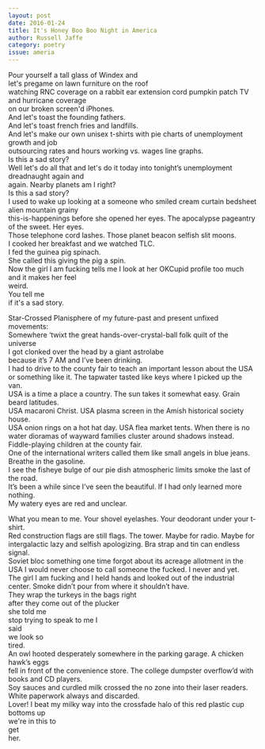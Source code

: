 ```yaml
---
layout: post 
date: 2016-01-24
title: It's Honey Boo Boo Night in America
author: Russell Jaffe
category: poetry
issue: ameria
---
```

Pour yourself a tall glass of Windex and  
let's pregame on lawn furniture on the roof  
watching RNC coverage on a rabbit ear extension cord pumpkin patch TV and hurricane coverage  
on our broken screen'd iPhones.  
And let's toast the founding fathers.  
And let's toast french fries and landfills.  
And let's make our own unisex t-shirts with pie charts of unemployment growth and job  
outsourcing rates and hours working vs. wages line graphs.  
Is this a sad story?  
Well let's do all that and let's do it today into tonight’s unemployment dreadnaught again and  
again. Nearby planets am I right?  
Is this a sad story?  
I used to wake up looking at a someone who smiled cream curtain bedsheet alien mountain grainy  
this-is-happenings before she opened her eyes. The apocalypse pageantry of the sweet. Her eyes.  
Those telephone cord lashes. Those planet beacon selfish slit moons.  
I cooked her breakfast and we watched TLC.  
I fed the guinea pig spinach.  
She called this giving the pig a spin.  
Now the girl I am fucking tells me I look at her OKCupid profile too much and it makes her feel  
weird.  
You tell me  
if it's a sad story.  


Star-Crossed Planisphere of my future-past and present unfixed movements:  
Somewhere ‘twixt the great hands-over-crystal-ball folk quilt of the universe  
I got clonked over the head by a giant astrolabe  
because it’s 7 AM and I’ve been drinking.  
I had to drive to the county fair to teach an important lesson about the USA or something like it. The
tapwater tasted like keys where I picked up the van.  
USA is a time a place a country. The sun takes it somewhat easy. Grain beard latitudes.  
USA macaroni Christ. USA plasma screen in the Amish historical society house.  
USA onion rings on a hot hat day. USA flea market tents. When there is no water dioramas of
wayward families cluster around shadows instead.  
Fiddle-playing children at the county fair.  
One of the international writers called them like small angels in blue jeans.  
Breathe in the gasoline.  
I see the fisheye bulge of our pie dish atmospheric limits smoke the last of the road.  
It’s been a while since I’ve seen the beautiful. If I had only learned more nothing.  
My watery eyes are red and unclear.  


What you mean to me. Your shovel eyelashes. Your deodorant under your t-shirt.  
Red construction flags are still flags. The tower. Maybe for radio. Maybe
for intergalactic lazy and selfish apologizing. Bra strap and tin can endless signal.  
Soviet bloc something one time forgot about its acreage allotment in the USA
I would never choose to call someone the fucked. I never and yet.  
The girl I am fucking and I held hands and looked out of the industrial center. Smoke didn’t pour
from where it shouldn’t have.  
They wrap the turkeys in the bags right  
after they come out of the plucker  
she told me  
stop trying to speak to me I  
said  
we look so  
tired.  
An owl hooted desperately somewhere in the parking garage. A chicken hawk’s eggs  
fell in front of the convenience store. The college dumpster overflow’d with books and CD players.  
Soy sauces and curdled milk crossed the no zone into their laser readers.  
White paperwork always and discarded.  
Lover! I beat my milky way into the crossfade halo of this red plastic cup  
bottoms up  
we're in this to  
get  
her.  